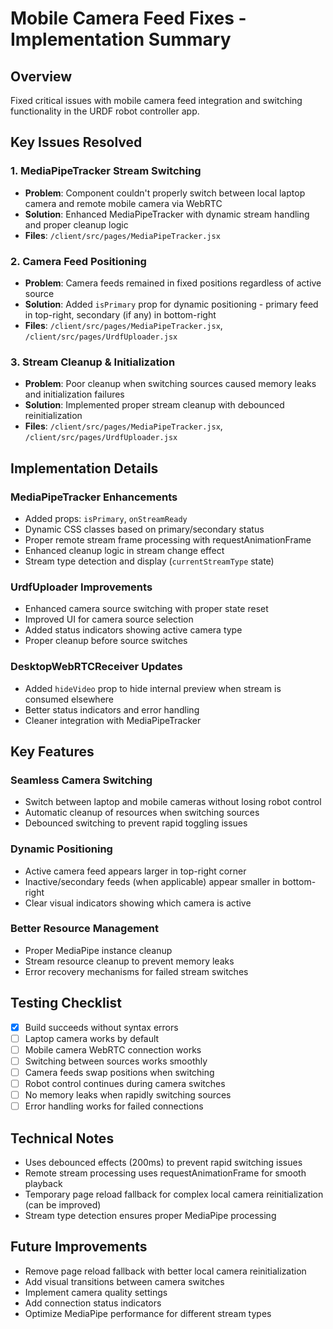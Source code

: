 # Mobile Camera Feed Fixes - Implementation Summary

## Overview
Fixed critical issues with mobile camera feed integration and switching functionality in the URDF robot controller app.

## Key Issues Resolved

### 1. MediaPipeTracker Stream Switching
- **Problem**: Component couldn't properly switch between local laptop camera and remote mobile camera via WebRTC
- **Solution**: Enhanced MediaPipeTracker with dynamic stream handling and proper cleanup logic
- **Files**: `/client/src/pages/MediaPipeTracker.jsx`

### 2. Camera Feed Positioning
- **Problem**: Camera feeds remained in fixed positions regardless of active source
- **Solution**: Added `isPrimary` prop for dynamic positioning - primary feed in top-right, secondary (if any) in bottom-right
- **Files**: `/client/src/pages/MediaPipeTracker.jsx`, `/client/src/pages/UrdfUploader.jsx`

### 3. Stream Cleanup & Initialization
- **Problem**: Poor cleanup when switching sources caused memory leaks and initialization failures
- **Solution**: Implemented proper stream cleanup with debounced reinitialization
- **Files**: `/client/src/pages/MediaPipeTracker.jsx`, `/client/src/pages/UrdfUploader.jsx`

## Implementation Details

### MediaPipeTracker Enhancements
- Added props: `isPrimary`, `onStreamReady`
- Dynamic CSS classes based on primary/secondary status
- Proper remote stream frame processing with requestAnimationFrame
- Enhanced cleanup logic in stream change effect
- Stream type detection and display (`currentStreamType` state)

### UrdfUploader Improvements  
- Enhanced camera source switching with proper state reset
- Improved UI for camera source selection
- Added status indicators showing active camera type
- Proper cleanup before source switches

### DesktopWebRTCReceiver Updates
- Added `hideVideo` prop to hide internal preview when stream is consumed elsewhere
- Better status indicators and error handling
- Cleaner integration with MediaPipeTracker

## Key Features

### Seamless Camera Switching
- Switch between laptop and mobile cameras without losing robot control
- Automatic cleanup of resources when switching sources
- Debounced switching to prevent rapid toggling issues

### Dynamic Positioning
- Active camera feed appears larger in top-right corner
- Inactive/secondary feeds (when applicable) appear smaller in bottom-right
- Clear visual indicators showing which camera is active

### Better Resource Management
- Proper MediaPipe instance cleanup
- Stream resource cleanup to prevent memory leaks
- Error recovery mechanisms for failed stream switches

## Testing Checklist
- [x] Build succeeds without syntax errors
- [ ] Laptop camera works by default
- [ ] Mobile camera WebRTC connection works  
- [ ] Switching between sources works smoothly
- [ ] Camera feeds swap positions when switching
- [ ] Robot control continues during camera switches
- [ ] No memory leaks when rapidly switching sources
- [ ] Error handling works for failed connections

## Technical Notes
- Uses debounced effects (200ms) to prevent rapid switching issues
- Remote stream processing uses requestAnimationFrame for smooth playback
- Temporary page reload fallback for complex local camera reinitialization (can be improved)
- Stream type detection ensures proper MediaPipe processing

## Future Improvements
- Remove page reload fallback with better local camera reinitialization
- Add visual transitions between camera switches
- Implement camera quality settings
- Add connection status indicators
- Optimize MediaPipe performance for different stream types